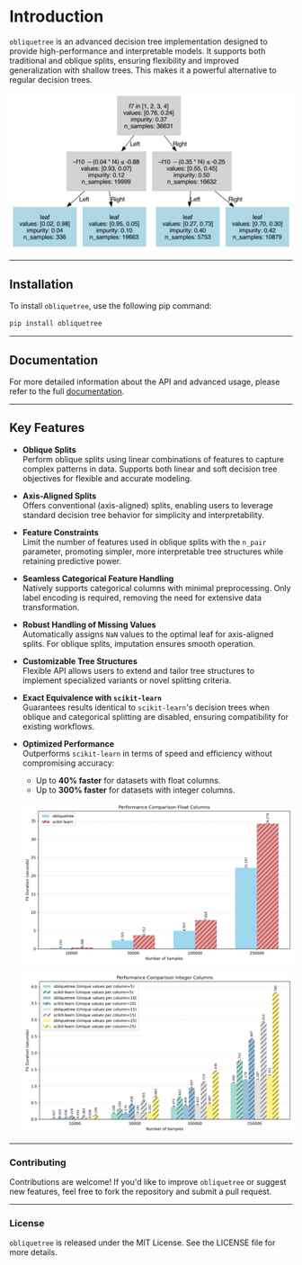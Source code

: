 # Introduction

`obliquetree` is an advanced decision tree implementation designed to provide high-performance and interpretable models. It supports both traditional and oblique splits, ensuring flexibility and improved generalization with shallow trees. This makes it a powerful alternative to regular decision trees.

![Tree Visualization](docs/source/_static/tree_visual.png)

-----
## Installation 
To install `obliquetree`, use the following pip command:

```bash
pip install obliquetree
```
-----

## Documentation
For more detailed information about the API and advanced usage, please refer to the full  [documentation](https://obliquetree.readthedocs.io/en/latest/).

---
## **Key Features**

- **Oblique Splits**  
  Perform oblique splits using linear combinations of features to capture complex patterns in data. Supports both linear and soft decision tree objectives for flexible and accurate modeling.

- **Axis-Aligned Splits**  
  Offers conventional (axis-aligned) splits, enabling users to leverage standard decision tree behavior for simplicity and interpretability.

- **Feature Constraints**  
  Limit the number of features used in oblique splits with the `n_pair` parameter, promoting simpler, more interpretable tree structures while retaining predictive power.

- **Seamless Categorical Feature Handling**  
  Natively supports categorical columns with minimal preprocessing. Only label encoding is required, removing the need for extensive data transformation.

- **Robust Handling of Missing Values**  
  Automatically assigns `NaN` values to the optimal leaf for axis-aligned splits. For oblique splits, imputation ensures smooth operation.

- **Customizable Tree Structures**  
  Flexible API allows users to extend and tailor tree structures to implement specialized variants or novel splitting criteria.

- **Exact Equivalence with `scikit-learn`**  
  Guarantees results identical to `scikit-learn`'s decision trees when oblique and categorical splitting are disabled, ensuring compatibility for existing workflows.

- **Optimized Performance**  
  Outperforms `scikit-learn` in terms of speed and efficiency without compromising accuracy:
  - Up to **40% faster** for datasets with float columns.
  - Up to **300% faster** for datasets with integer columns.

  ![Performance Comparison (Float)](docs/source/_static/sklearn_perf/performance_comparison_float.png)

  ![Performance Comparison (Integer)](docs/source/_static/sklearn_perf/performance_comparison_int.png)


----
### Contributing
Contributions are welcome! If you'd like to improve `obliquetree` or suggest new features, feel free to fork the repository and submit a pull request.

-----
### License
`obliquetree` is released under the MIT License. See the LICENSE file for more details.